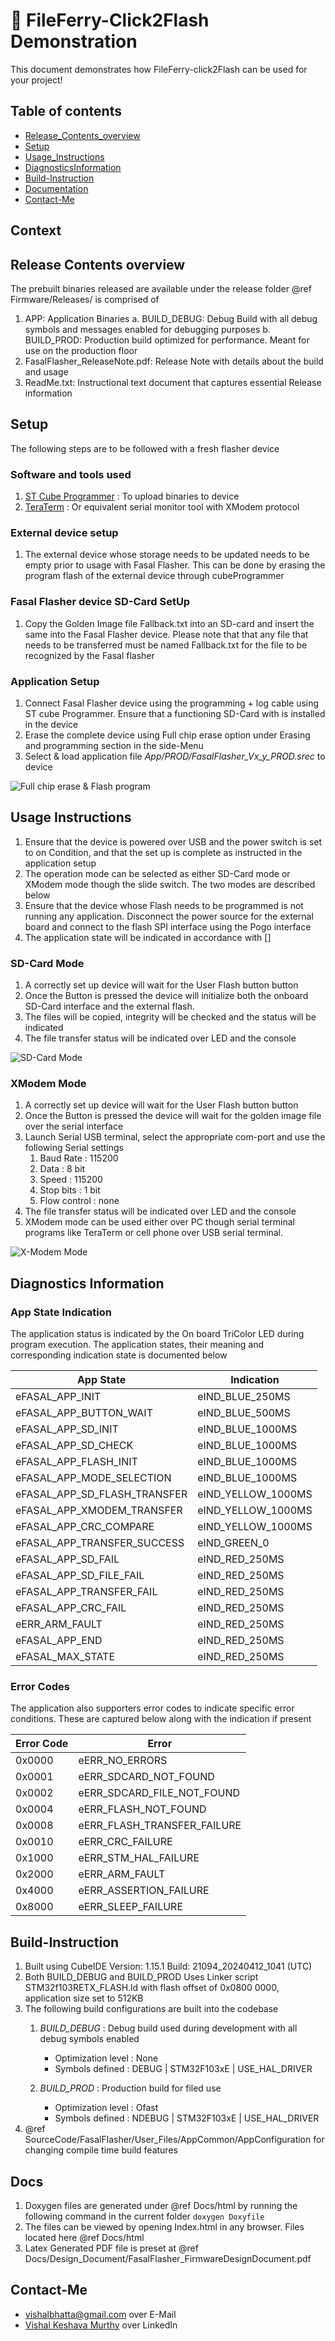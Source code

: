 # 🚀 FileFerry-Click2Flash Demonstration

This document demonstrates how FileFerry-click2Flash can be used for your project!

## Table of contents

- [Release_Contents_overview](#release-contents-overview)
- [Setup](#setup)
- [Usage_Instructions](#usage-instructions)
- [DiagnosticsInformation](#diagnostics-information)
- [Build-Instruction](#build-instruction)
- [Documentation](#docs)
- [Contact-Me](#contact-me)

## Context

## Release Contents overview

The prebuilt binaries released are available under the release folder @ref Firmware/Releases/ is comprised of

1. APP: Application Binaries
    a. BUILD_DEBUG: Debug Build with all debug symbols and messages enabled for debugging purposes
    b. BUILD_PROD:  Production build optimized for performance. Meant for use on the production floor
2. FasalFlasher_ReleaseNote.pdf: Release Note with details about the build and usage
3. ReadMe.txt: Instructional text document that captures essential Release information

## Setup

The following steps are to be followed with a fresh flasher device

### Software and tools used

1. [ST Cube Programmer](https://www.st.com/en/development-tools/stm32cubeprog.html) : To upload binaries to device
2. [TeraTerm](https://teratermproject.github.io/index-en.html) : Or equivalent serial monitor tool with XModem protocol

### External device setup

1. The external device whose storage needs to be updated needs to be empty prior to usage with Fasal Flasher. This can be done by erasing the program flash of the external device through cubeProgrammer

### Fasal Flasher device SD-Card SetUp

1. Copy the Golden Image file Fallback.txt into an SD-card and insert the same into the Fasal Flasher device. Please note that that any file that needs to be transferred must be named Fallback.txt for the file to be recognized by the Fasal flasher

### Application Setup

1. Connect Fasal Flasher device using the programming + log cable using ST cube Programmer. Ensure that a functioning SD-Card with is installed in the device 
2. Erase the complete device using Full chip erase option under Erasing and programming section in the side-Menu
3. Select & load application file *App/PROD/FasalFlasher_Vx_y_PROD.srec* to device

![Full chip erase & Flash program](../Assets/images/CubeProgrammer.png)

## Usage Instructions

1. Ensure that the device is powered over USB and the power switch is set to on Condition, and that the set up is complete as instructed in the application setup 
2. The operation mode can be selected as either SD-Card mode or XModem mode though the slide switch. The two modes are described below 
3. Ensure that the device whose Flash needs to be programmed is not running any application. Disconnect the power source for the external board and connect to the flash SPI interface using the Pogo interface
4. The application state will be indicated in accordance with []

### SD-Card Mode

1. A correctly set up device will wait for the User Flash button button  
2. Once the Button is pressed the device will initialize both the onboard SD-Card interface and the external flash.
3. The files will be copied, integrity will be checked and the status will be indicated
4. The file transfer status will be indicated over LED and the console

![SD-Card Mode](../Assets/images/SD-Card-Mode.png)

### XModem Mode

1. A correctly set up device will wait for the User Flash button button  
2. Once the Button is pressed the device will wait for the golden image file over the serial interface
3. Launch Serial USB terminal, select the appropriate com-port and use the following Serial settings 
    1. Baud Rate : 115200
    2. Data : 8 bit
    3. Speed : 115200
    4. Stop bits : 1 bit
    5. Flow control : none
4. The file transfer status will be indicated over LED and the console
5. XModem mode can be used either over PC though serial terminal programs like TeraTerm or cell phone over USB serial terminal.

![X-Modem Mode](../Assets/images/XModem-Mode.png)

## Diagnostics Information

### App State Indication

The application status is indicated by the On board TriColor LED during program execution. The application states, their meaning and corresponding indication state is documented below

| App State                     | Indication          |
| --------                      | -------             |
|eFASAL_APP_INIT                | eIND_BLUE_250MS     |
|eFASAL_APP_BUTTON_WAIT         | eIND_BLUE_500MS     |
|eFASAL_APP_SD_INIT             | eIND_BLUE_1000MS    |
|eFASAL_APP_SD_CHECK            | eIND_BLUE_1000MS    |
|eFASAL_APP_FLASH_INIT          | eIND_BLUE_1000MS    |
|eFASAL_APP_MODE_SELECTION      | eIND_BLUE_1000MS    |
|eFASAL_APP_SD_FLASH_TRANSFER   | eIND_YELLOW_1000MS  |
|eFASAL_APP_XMODEM_TRANSFER     | eIND_YELLOW_1000MS  |
|eFASAL_APP_CRC_COMPARE         | eIND_YELLOW_1000MS  |
|eFASAL_APP_TRANSFER_SUCCESS    | eIND_GREEN_0        |
|eFASAL_APP_SD_FAIL             | eIND_RED_250MS      |
|eFASAL_APP_SD_FILE_FAIL        | eIND_RED_250MS      |
|eFASAL_APP_TRANSFER_FAIL       | eIND_RED_250MS      |
|eFASAL_APP_CRC_FAIL            | eIND_RED_250MS      |
|eERR_ARM_FAULT                 | eIND_RED_250MS      |
|eFASAL_APP_END                 | eIND_RED_250MS      |
|eFASAL_MAX_STATE               | eIND_RED_250MS      |

### Error Codes

The application also supporters error codes to indicate specific error conditions. These are captured below along with the indication if present

| Error Code | Error                        |
| --------   | -------                      |
|0x0000      | eERR_NO_ERRORS               |
|0x0001      | eERR_SDCARD_NOT_FOUND        |
|0x0002      | eERR_SDCARD_FILE_NOT_FOUND   |
|0x0004      | eERR_FLASH_NOT_FOUND         |
|0x0008      | eERR_FLASH_TRANSFER_FAILURE  |
|0x0010      | eERR_CRC_FAILURE             |
|0x1000      | eERR_STM_HAL_FAILURE         |
|0x2000      | eERR_ARM_FAULT               |
|0x4000      | eERR_ASSERTION_FAILURE       |
|0x8000      | eERR_SLEEP_FAILURE           |

## Build-Instruction

1. Built using CubeIDE Version: 1.15.1 Build: 21094_20240412_1041 (UTC)
2. Both BUILD_DEBUG and BUILD_PROD Uses Linker script STM32f103RETX_FLASH.ld with flash offset of 0x0800 0000, application size set to 512KB
3. The following build configurations are built into the codebase
    1. *BUILD_DEBUG* : Debug build used during development with all debug symbols enabled
        - Optimization level : None
        - Symbols defined : DEBUG | STM32F103xE | USE_HAL_DRIVER

    2. *BUILD_PROD* : Production build for filed use
        - Optimization level : Ofast
        - Symbols defined : NDEBUG | STM32F103xE | USE_HAL_DRIVER
4. @ref SourceCode/FasalFlasher/User_Files/AppCommon/AppConfiguration for changing compile time build features

## Docs

1. Doxygen files are generated under @ref Docs/html by running the following command in the current folder ```doxygen Doxyfile```
2. The files can be viewed by opening Index.html in any browser. Files located here @ref Docs/html
3. Latex Generated PDF file is preset at @ref Docs/Design_Document/FasalFlasher_FirmwareDesignDocument.pdf

## Contact-Me

- <vishalbhatta@gmail.com> over E-Mail
- [Vishal Keshava Murthy](https://www.linkedin.com/in/vishal-keshava-murthy-8a2ba1a7/) over LinkedIn
